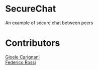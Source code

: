 # SecureChat
An example of secure chat between peers
# Contributors
[Gioele Carignani](https://github.com/gioelec/)<br>
[Federico Rossi](https://github.com/federicorossifr)<br>
